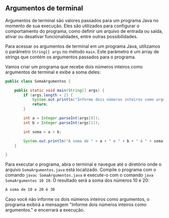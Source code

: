 ## Argumentos de terminal ##

Argumentos de terminal são valores passados para um programa Java no momento de sua execução. Eles são utilizados para configurar o comportamento do programa, como definir um arquivo de entrada ou saída, ativar ou desativar funcionalidades, entre outras possibilidades.

Para acessar os argumentos de terminal em um programa Java, utilizamos o parâmetro `String[] args` no método `main`. Este parâmetro é um array de strings que contém os argumentos passados para o programa.

Vamos criar um programa que recebe dois números inteiros como argumentos de terminal e exibe a soma deles:

```java
public class SomaArgumentos {

    public static void main(String[] args) {
        if (args.length < 2) {
            System.out.println("Informe dois números inteiros como argumentos.");
            return;
        }

        int a = Integer.parseInt(args[0]);
        int b = Integer.parseInt(args[1]);

        int soma = a + b;

        System.out.println("A soma de " + a + " e " + b + " é " + soma);
    }

}
```

Para executar o programa, abra o terminal e navegue até o diretório onde o arquivo `SomaArgumentos.java` está localizado. Compile o programa com o comando `javac SomaArgumentos.java` e execute-o com o comando `java SomaArgumentos 10 20`. O resultado será a soma dos números 10 e 20:

```bash
A soma de 10 e 20 é 30
```

Caso você não informe os dois números inteiros como argumentos, o programa exibirá a mensagem "Informe dois números inteiros como argumentos." e encerrará a execução.


